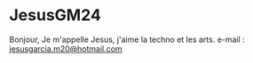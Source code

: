 # JesusGM24
Bonjour, 
Je m'appelle Jesus, j'aime la techno et les arts.
e-mail : jesusgarcia.m20@hotmail.com
